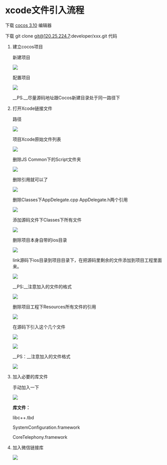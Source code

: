 # xcode文件引入流程

下载 [cocos 3.10](http://www.cocos.com/download/#) 编辑器

下载 git clone git@120.25.224.7:developer/xxx.git 代码

1. 建立cocos项目

	新建项目
	
	![](img/page1.png)
	
	配置项目
	
	![](img/page2.png)
	
	__PS.__尽量源码地址跟Cocos新建目录处于同一路径下
	
2. 打开Xcode链接文件

	路径
	
	![](img/page3.png)
	
	项目Xcode原始文件列表
	
	![](img/page4.png)
	
	删除JS Common下的Script文件夹
	
	![](img/page5.png)
	
	删除引用就可以了
	
	![](img/page6.png)
	
	删除Classes下AppDelegate.cpp AppDelegate.h两个引用
	
	![](img/page7.png)
	
	添加源码文件下Classes下所有文件
	
	![](img/page8.png)
	
	删除项目本身自带的ios目录
	
	![](img/page9.png)
	
	link源码下ios目录到项目目录下，在把源码里剩余的文件添加到项目工程里面来。
	
	![](img/page10.png)
	
	__PS:__注意加入的文件的格式
	
	![](img/page11.png)
	
	删除项目工程下Resources所有文件的引用
	
	![](img/page12.png)
	
	在源码下引入这个几个文件
	
	![](img/page14.png)
	
	![](img/page15.png)
	
	__PS：__注意加入的文件格式
	
	![](img/page13.png)
	
3. 加入必要的库文件
	
	手动加入一下
	
	![](img/page16.png)
	
	__库文件：__
	
	libc++.tbd
	
	SystemConfiguration.framework
	
	CoreTelephony.framework
	
4. 加入微信链接库
	
	![](img/page17.png)

